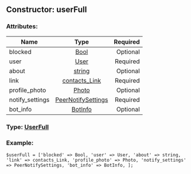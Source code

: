 ## Constructor: userFull  

### Attributes:

| Name     |    Type       | Required |
|----------|:-------------:|---------:|
|blocked|[Bool](../types/Bool.md) | Optional|
|user|[User](../types/User.md) | Required|
|about|[string](../types/string.md) | Optional|
|link|[contacts\_Link](../types/contacts\_Link.md) | Required|
|profile\_photo|[Photo](../types/Photo.md) | Optional|
|notify\_settings|[PeerNotifySettings](../types/PeerNotifySettings.md) | Required|
|bot\_info|[BotInfo](../types/BotInfo.md) | Optional|


### Type: [UserFull](../types/UserFull.md)

### Example:


```
$userFull = ['blocked' => Bool, 'user' => User, 'about' => string, 'link' => contacts_Link, 'profile_photo' => Photo, 'notify_settings' => PeerNotifySettings, 'bot_info' => BotInfo, ];
```